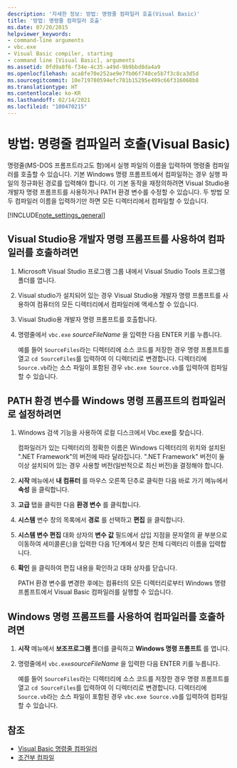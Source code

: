 ```yaml
---
description: '자세한 정보: 방법: 명령줄 컴파일러 호출(Visual Basic)'
title: '방법: 명령줄 컴파일러 호출'
ms.date: 07/20/2015
helpviewer_keywords:
- command-line arguments
- vbc.exe
- Visual Basic compiler, starting
- command line [Visual Basic], arguments
ms.assetid: 0fd9a8f6-f34e-4c35-a49d-9b9bbd8da4a9
ms.openlocfilehash: aca8fe70e252ae9e7fb06f740ce5b7f3c8ca3d5d
ms.sourcegitcommit: 10e719780594efc781b15295e499c66f316068b8
ms.translationtype: HT
ms.contentlocale: ko-KR
ms.lasthandoff: 02/14/2021
ms.locfileid: "100470215"
---
```

# <a name="how-to-invoke-the-command-line-compiler-visual-basic"></a>방법: 명령줄 컴파일러 호출(Visual Basic)

명령줄(MS-DOS 프롬프트라고도 함)에서 실행 파일의 이름을 입력하여 명령줄 컴파일러를 호출할 수 있습니다. 기본 Windows 명령 프롬프트에서 컴파일하는 경우 실행 파일의 정규화된 경로를 입력해야 합니다. 이 기본 동작을 재정의하려면 Visual Studio용 개발자 명령 프롬프트를 사용하거나 PATH 환경 변수를 수정할 수 있습니다. 두 방법 모두 컴파일러 이름을 입력하기만 하면 모든 디렉터리에서 컴파일할 수 있습니다.

[!INCLUDE[note_settings_general](~/includes/note-settings-general-md.md)]

## <a name="to-invoke-the-compiler-using-the-developer-command-prompt-for-visual-studio"></a>Visual Studio용 개발자 명령 프롬프트를 사용하여 컴파일러를 호출하려면

1. Microsoft Visual Studio 프로그램 그룹 내에서 Visual Studio Tools 프로그램 폴더를 엽니다.

2. Visual studio가 설치되어 있는 경우 Visual Studio용 개발자 명령 프롬프트를 사용하여 컴퓨터의 모든 디렉터리에서 컴파일러에 액세스할 수 있습니다.

3. Visual Studio용 개발자 명령 프롬프트를 호출합니다.

4. 명령줄에서 `vbc.exe` *sourceFileName* 을 입력한 다음 ENTER 키를 누릅니다.

    예를 들어 `SourceFiles`라는 디렉터리에 소스 코드를 저장한 경우 명령 프롬프트를 열고 `cd SourceFiles`를 입력하여 이 디렉터리로 변경합니다. 디렉터리에 `Source.vb`라는 소스 파일이 포함된 경우 `vbc.exe Source.vb`를 입력하여 컴파일할 수 있습니다.

## <a name="to-set-the-path-environment-variable-to-the-compiler-for-the-windows-command-prompt"></a>PATH 환경 변수를 Windows 명령 프롬프트의 컴파일러로 설정하려면

1. Windows 검색 기능을 사용하여 로컬 디스크에서 Vbc.exe를 찾습니다.

    컴파일러가 있는 디렉터리의 정확한 이름은 Windows 디렉터리의 위치와 설치된 ".NET Framework"의 버전에 따라 달라집니다. ".NET Framework" 버전이 둘 이상 설치되어 있는 경우 사용할 버전(일반적으로 최신 버전)을 결정해야 합니다.

2. **시작** 메뉴에서 **내 컴퓨터** 를 마우스 오른쪽 단추로 클릭한 다음 바로 가기 메뉴에서 **속성** 을 클릭합니다.

3. **고급** 탭을 클릭한 다음 **환경 변수** 를 클릭합니다.

4. **시스템** 변수 창의 목록에서 **경로** 를 선택하고 **편집** 을 클릭합니다.

5. **시스템 변수 편집** 대화 상자의 **변수 값** 필드에서 삽입 지점을 문자열의 끝 부분으로 이동하여 세미콜론(;)을 입력한 다음 1단계에서 찾은 전체 디렉터리 이름을 입력합니다.

6. **확인** 을 클릭하여 편집 내용을 확인하고 대화 상자를 닫습니다.

     PATH 환경 변수를 변경한 후에는 컴퓨터의 모든 디렉터리로부터 Windows 명령 프롬프트에서 Visual Basic 컴파일러를 실행할 수 있습니다.

## <a name="to-invoke-the-compiler-using-the-windows-command-prompt"></a>Windows 명령 프롬프트를 사용하여 컴파일러를 호출하려면

1. **시작** 메뉴에서 **보조프로그램** 폴더를 클릭하고 **Windows 명령 프롬프트** 를 엽니다.

2. 명령줄에서 `vbc.exe`*sourceFileName* 을 입력한 다음 ENTER 키를 누릅니다.

     예를 들어 `SourceFiles`라는 디렉터리에 소스 코드를 저장한 경우 명령 프롬프트를 열고 `cd SourceFiles`를 입력하여 이 디렉터리로 변경합니다. 디렉터리에 `Source.vb`라는 소스 파일이 포함된 경우 `vbc.exe Source.vb`를 입력하여 컴파일할 수 있습니다.

## <a name="see-also"></a>참조

- [Visual Basic 명령줄 컴파일러](index.md)
- [조건부 컴파일](../../programming-guide/program-structure/conditional-compilation.md)

